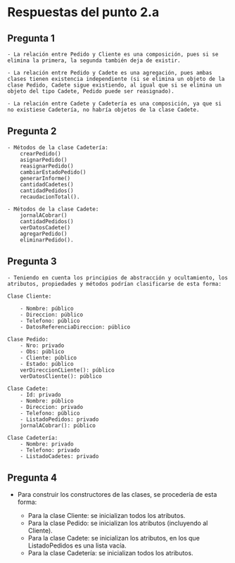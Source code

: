 # Respuestas del punto 2.a

## Pregunta 1

    - La relación entre Pedido y Cliente es una composición, pues si se elimina la primera, la segunda también deja de existir.

    - La relación entre Pedido y Cadete es una agregación, pues ambas clases tienen existencia independiente (si se elimina un objeto de la clase Pedido, Cadete sigue existiendo, al igual que si se elimina un objeto del tipo Cadete, Pedido puede ser reasignado).

    - La relación entre Cadete y Cadetería es una composición, ya que si no existiese Cadetería, no habría objetos de la clase Cadete.

## Pregunta 2

    - Métodos de la clase Cadetería: 
        crearPedido()
        asignarPedido() 
        reasignarPedido()
        cambiarEstadoPedido()
        generarInforme()
        cantidadCadetes()
        cantidadPedidos()
        recaudacionTotal().

    - Métodos de la clase Cadete: 
        jornalACobrar()
        cantidadPedidos()
        verDatosCadete()
        agregarPedido()
        eliminarPedido().


## Pregunta 3

    - Teniendo en cuenta los principios de abstracción y ocultamiento, los atributos, propiedades y métodos podrían clasificarse de esta forma:

    Clase Cliente:

        - Nombre: público
        - Direccion: público
        - Telefono: público
        - DatosReferenciaDireccion: público

    Clase Pedido:
        - Nro: privado
        - Obs: público
        - Cliente: público
        - Estado: público
        verDireccionCLiente(): público
        verDatosCliente(): público

    Clase Cadete:
        - Id: privado
        - Nombre: público
        - Direccion: privado
        - Telefono: público
        - ListadoPedidos: privado
        jornalACobrar(): público

    Clase Cadetería:
        - Nombre: privado
        - Telefono: privado
        - ListadoCadetes: privado

## Pregunta 4

- Para construir los constructores de las clases, se procedería de esta forma:

    - Para la clase Cliente: se inicializan todos los atributos.
    - Para la clase Pedido: se inicializan los atributos (incluyendo al Cliente).
    - Para la clase Cadete: se inicializan los atributos, en los que ListadoPedidos es una lista vacía.
    - Para la clase Cadetería: se inicializan todos los atributos.
